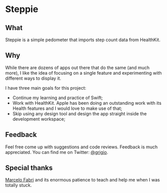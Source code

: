 # Steppie

## What

Steppie is a simple pedometer that imports step count data from HealthKit. 

## Why

While there are dozens of apps out there that do the same (and much more), I like the idea of focusing on a single feature and experimenting with different ways to display it. 

I have three main goals for this project:
- Continue my learning and practice of Swift;
- Work with HealthKit. Apple has been doing an outstanding work with its Health features and I would love to make use of that;
- Skip using any design tool and design the app straight inside the development workspace;

## Feedback

Feel free come up with suggestions and code reviews. Feedback is much appreciated. You can find me on Twitter: [@grigio](https://twitter.com/grigio/).

## Special thanks

[Marcelo Fabri](https://github.com/marcelofabri/) and its enormous patience to teach and help me when I was totally stuck. 
